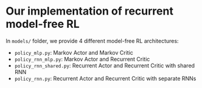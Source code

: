 # Our implementation of recurrent model-free RL

In `models/` folder, we provide 4 different model-free RL architectures:
- `policy_mlp.py`: Markov Actor and Markov Critic
- `policy_rnn_mlp.py`: Markov Actor and Recurrent Critic
- `policy_rnn_shared.py`: Recurrent Actor and Recurrent Critic with shared RNN
- `policy_rnn.py`: Recurrent Actor and Recurrent Critic with separate RNNs
